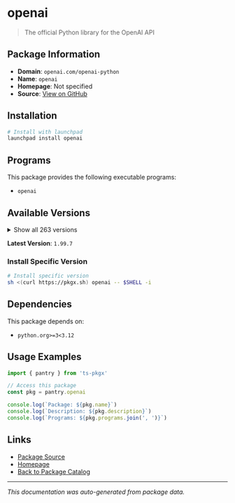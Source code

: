 # openai

> The official Python library for the OpenAI API

## Package Information

- **Domain**: `openai.com/openai-python`
- **Name**: `openai`
- **Homepage**: Not specified
- **Source**: [View on GitHub](https://github.com/pkgxdev/pantry/tree/main/projects/openai.com/openai-python/package.yml)

## Installation

```bash
# Install with launchpad
launchpad install openai
```

## Programs

This package provides the following executable programs:

- `openai`

## Available Versions

<details>
<summary>Show all 263 versions</summary>

- `1.99.7`, `1.99.6`, `1.99.5`, `1.99.4`, `1.99.3`
- `1.99.2`, `1.99.1`, `1.99.0`, `1.98.0`, `1.97.2`
- `1.97.1`, `1.97.0`, `1.96.1`, `1.96.0`, `1.95.1`
- `1.95.0`, `1.94.0`, `1.93.3`, `1.93.2`, `1.93.1`
- `1.93.0`, `1.92.3`, `1.92.2`, `1.92.1`, `1.92.0`
- `1.91.0`, `1.90.0`, `1.89.0`, `1.88.0`, `1.87.0`
- `1.86.0`, `1.85.0`, `1.84.0`, `1.83.0`, `1.82.1`
- `1.82.0`, `1.81.0`, `1.80.0`, `1.79.0`, `1.78.1`
- `1.78.0`, `1.77.0`, `1.76.2`, `1.76.1`, `1.76.0`
- `1.75.0`, `1.74.1`, `1.74.0`, `1.73.0`, `1.72.0`
- `1.71.0`, `1.70.0`, `1.69.0`, `1.68.2`, `1.68.1`
- `1.68.0`, `1.67.0`, `1.66.5`, `1.66.4`, `1.66.3`
- `1.66.2`, `1.66.1`, `1.66.0`, `1.65.5`, `1.65.4`
- `1.65.3`, `1.65.2`, `1.65.1`, `1.65.0`, `1.64.0`
- `1.63.2`, `1.63.1`, `1.63.0`, `1.62.0`, `1.61.1`
- `1.61.0`, `1.60.2`, `1.60.1`, `1.60.0`, `1.59.9`
- `1.59.8`, `1.59.7`, `1.59.6`, `1.59.5`, `1.59.4`
- `1.59.3`, `1.59.2`, `1.59.1`, `1.59.0`, `1.58.1`
- `1.58.0`, `1.57.4`, `1.57.3`, `1.57.2`, `1.57.1`
- `1.57.0`, `1.56.2`, `1.56.1`, `1.56.0`, `1.55.3`
- `1.55.2`, `1.55.1`, `1.55.0`, `1.54.5`, `1.54.4`
- `1.54.3`, `1.54.2`, `1.54.1`, `1.54.0`, `1.53.1`
- `1.53.0`, `1.52.2`, `1.52.1`, `1.52.0`, `1.51.2`
- `1.51.1`, `1.51.0`, `1.50.2`, `1.50.1`, `1.50.0`
- `1.49.0`, `1.48.0`, `1.47.1`, `1.47.0`, `1.46.1`
- `1.46.0`, `1.45.1`, `1.45.0`, `1.44.1`, `1.44.0`
- `1.43.1`, `1.43.0`, `1.42.0`, `1.41.1`, `1.41.0`
- `1.40.8`, `1.40.7`, `1.40.6`, `1.40.5`, `1.40.4`
- `1.40.3`, `1.40.2`, `1.40.1`, `1.40.0`, `1.39.0`
- `1.38.0`, `1.37.2`, `1.37.1`, `1.37.0`, `1.36.1`
- `1.36.0`, `1.35.15`, `1.35.14`, `1.35.13`, `1.35.12`
- `1.35.11`, `1.35.10`, `1.35.9`, `1.35.8`, `1.35.7`
- `1.35.6`, `1.35.5`, `1.35.4`, `1.35.3`, `1.35.2`
- `1.35.1`, `1.35.0`, `1.34.0`, `1.33.0`, `1.32.1`
- `1.32.0`, `1.31.2`, `1.31.1`, `1.31.0`, `1.30.5`
- `1.30.4`, `1.30.3`, `1.30.2`, `1.30.1`, `1.30.0`
- `1.29.0`, `1.28.2`, `1.28.1`, `1.28.0`, `1.27.0`
- `1.26.0`, `1.25.2`, `1.25.1`, `1.25.0`, `1.24.1`
- `1.24.0`, `1.23.6`, `1.23.5`, `1.23.4`, `1.23.3`
- `1.23.2`, `1.23.1`, `1.23.0`, `1.22.0`, `1.21.2`
- `1.21.1`, `1.21.0`, `1.20.0`, `1.19.0`, `1.18.0`
- `1.17.1`, `1.17.0`, `1.16.2`, `1.16.1`, `1.16.0`
- `1.15.0`, `1.14.3`, `1.14.2`, `1.14.1`, `1.14.0`
- `1.13.4`, `1.13.3`, `1.13.2`, `1.13.1`, `1.13.0`
- `1.12.0`, `1.11.1`, `1.11.0`, `1.10.0`, `1.9.0`
- `1.8.0`, `1.7.2`, `1.7.1`, `1.7.0`, `1.6.1`
- `1.6.0`, `1.5.0`, `1.4.0`, `1.3.9`, `1.3.8`
- `1.3.7`, `1.3.6`, `1.3.5`, `1.3.4`, `1.3.3`
- `1.3.2`, `1.3.1`, `1.3.0`, `1.2.4`, `1.2.3`
- `1.2.2`, `1.2.1`, `1.2.0`, `1.1.2`, `1.1.0`
- `1.0.1`, `1.0.0`, `0.28.1`, `0.28.0`, `0.27.10`
- `0.27.9`, `0.27.8`, `0.27.7`, `0.27.6`, `0.27.5`
- `0.27.4`, `0.27.3`, `0.27.2`

</details>

**Latest Version**: `1.99.7`

### Install Specific Version

```bash
# Install specific version
sh <(curl https://pkgx.sh) openai -- $SHELL -i
```

## Dependencies

This package depends on:

- `python.org>=3<3.12`

## Usage Examples

```typescript
import { pantry } from 'ts-pkgx'

// Access this package
const pkg = pantry.openai

console.log(`Package: ${pkg.name}`)
console.log(`Description: ${pkg.description}`)
console.log(`Programs: ${pkg.programs.join(', ')}`)
```

## Links

- [Package Source](https://github.com/pkgxdev/pantry/tree/main/projects/openai.com/openai-python/package.yml)
- [Homepage](#)
- [Back to Package Catalog](../../../package-catalog.md)

---

*This documentation was auto-generated from package data.*
